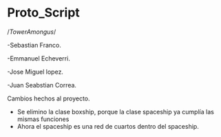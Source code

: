 # Proto_Script
/*TowerAmongus*/


-Sebastian Franco.

-Emmanuel Echeverri. 

-Jose Miguel lopez.

-Juan Seabstian Correa.

Cambios hechos al proyecto.
- Se elimino la clase boxship, porque la clase spaceship ya cumplía las mismas funciones 
- Ahora el spaceship es una red de cuartos dentro del spaceship.
